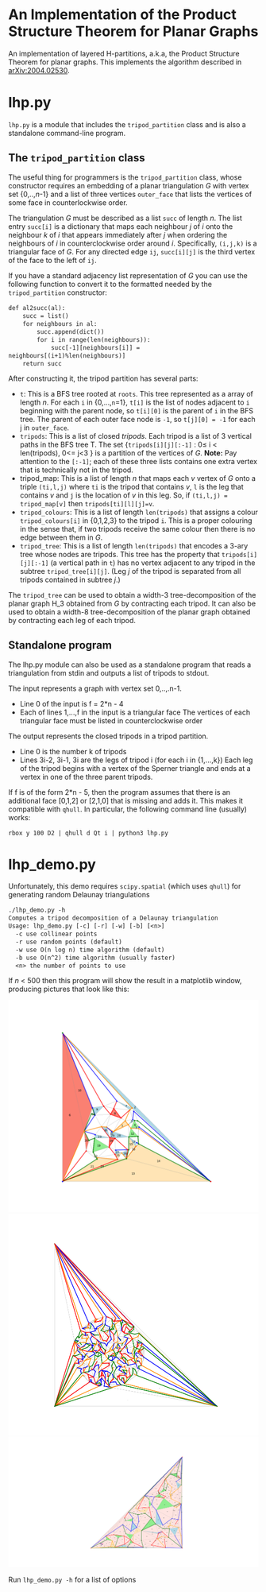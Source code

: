 # An Implementation of the Product Structure Theorem for Planar Graphs

An implementation of layered H-partitions, a.k.a, the Product Structure Theorem for planar graphs.  This implements the algorithm described in [arXiv:2004.02530](https://arxiv.org/abs/2004.02530).

# lhp.py

`lhp.py` is a module that includes the `tripod_partition` class and is also a standalone command-line program.

## The `tripod_partition` class

The useful thing for programmers is the `tripod_partition` class, whose constructor requires an embedding of a planar triangulation *G* with vertex set \{0,..,*n*-1\} and a list of three vertices `outer_face` that lists the vertices of some face in counterlockwise order.

The triangulation *G* must be described as a list `succ` of length *n*. The list entry `succ[i]` is a dictionary that maps each neighbour *j* of *i* onto the neighbour *k* of *i* that appears immediately after *j* when ordering the neighbours of *i* in counterclockwise order around *i*.  Specifically, `(i,j,k)` is a triangular face of *G*.  For any directed edge `ij`, `succ[i][j]` is the third vertex of the face to the left of `ij`.

If you have a standard adjacency list representation of *G* you can use the following function to convert it to the formatted needed by the `tripod_partition` constructor:

    def al2succ(al):
        succ = list()
        for neighbours in al:
            succ.append(dict())
            for i in range(len(neighbours)):
                succ[-1][neighbours[i]] = neighbours[(i+1)%len(neighbours)]
        return succ


After constructing it, the tripod partition has several parts:

- `t`: This is a BFS tree rooted at `roots`.  This tree represented as a array of length *n*. For each `i` in \{0,...,`n`=1\}, `t[i]` is the list of nodes adjacent to `i` beginning with the parent node, so `t[i][0]` is the parent of `i` in the BFS tree.  The parent of each outer face node is `-1`, so `t[j][0] = -1` for each j in `outer_face`.
- `tripods`: This is a list of closed *tripods*.  Each tripod is a list of 3 vertical paths in the BFS tree T.  The set \{`tripods[i][j][:-1]` : 0&le; i < len(tripods), 0<= j<3 \}  is a partition of the vertices of *G*.  **Note:** Pay attention to the `[:-1]`; each of these three lists contains one extra vertex that is technically not in the tripod.
- tripod_map: This is a list of length *n* that maps each *v* vertex of *G* onto a triple `(ti,l,j)` where `ti` is the tripod that contains *v*, `l` is the leg that contains *v* and `j` is the location of *v* in this leg.  So, if `(ti,l,j) = tripod_map[v]` then `tripods[ti][l][j]=v`.
- `tripod_colours`: This is a list of length `len(tripods)` that assigns a colour `tripod_colours[i]` in \{0,1,2,3\} to the tripod `i`.  This is a proper colouring in the sense that, if two tripods receive the same colour then there is no edge between them in *G*.
- `tripod_tree`: This is a list of length `len(tripods)` that encodes a 3-ary tree whose nodes are tripods.  This tree has the property that `tripods[i][j][:-1]` (a vertical path in `t`) has no vertex adjacent to any tripod in the subtree `tripod_tree[i][j]`.  (Leg *j* of the tripod is separated from all tripods contained in subtree *j*.)

The `tripod_tree` can be used to obtain a width-3 tree-decomposition of the planar graph H_3 obtained from *G* by contracting each tripod.  It can also be used to obtain a width-8 tree-decomposition of the planar graph obtained by contracting each leg of each tripod.

## Standalone program

The lhp.py module can also be used as a standalone program that reads a triangulation from stdin and outputs a list of tripods to stdout.

The input represents a graph with vertex set 0,..,.n-1.
- Line 0 of the input is f = 2*n - 4
- Each of lines 1,...,f in the input is a triangular face
The vertices of each triangular face must be listed in counterclockwise order

The output represents the closed tripods in a tripod partition.
- Line 0 is the number k of tripods
- Lines 3i-2, 3i-1, 3i are the legs of tripod i (for each i in {1,...,k})
Each leg of the tripod begins with a vertex of the Sperner triangle and ends at a vertex in one of the three parent tripods.

If f is of the form 2*n - 5, then the program assumes that there is an additional face [0,1,2] or [2,1,0] that is missing and adds it. This makes it compatible with `qhull`. In particular, the following command line (usually) works:

    rbox y 100 D2 | qhull d Qt i | python3 lhp.py

# lhp_demo.py

Unfortunately, this demo requires `scipy.spatial` (which uses `qhull`) for generating random Delaunay triangulations

    ./lhp_demo.py -h
    Computes a tripod decomposition of a Delaunay triangulation
    Usage: lhp_demo.py [-c] [-r] [-w] [-b] [<n>]
      -c use collinear points
      -r use random points (default)
      -w use O(n log n) time algorithm (default)
      -b use O(n^2) time algorithm (usually faster)
      <n> the number of points to use

If *n* &lt; 500 then this program will show the result in a matplotlib window, producing pictures that look like this:

![tripod decomposition](figs/figure.png "Tripod decomposition")
![tripod decomposition](figs/figure2.png "Tripod decomposition")
![tripod decomposition](figs/figure3.png "Tripod decomposition")

Run `lhp_demo.py -h` for a list of options
